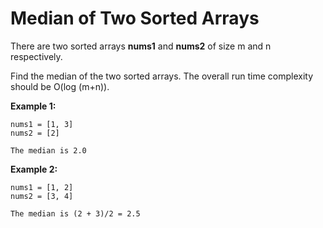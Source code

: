 # Median of Two Sorted Arrays

There are two sorted arrays **nums1** and **nums2** of size m and n respectively.

Find the median of the two sorted arrays. The overall run time complexity should be O(log (m+n)).

**Example 1:**
```text
nums1 = [1, 3]
nums2 = [2]

The median is 2.0
```
**Example 2:**
```text
nums1 = [1, 2]
nums2 = [3, 4]

The median is (2 + 3)/2 = 2.5
```